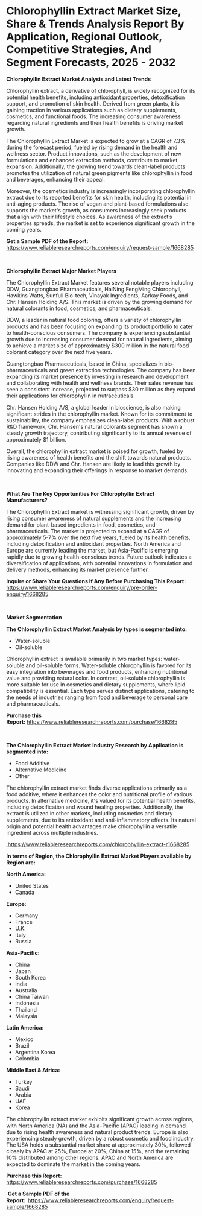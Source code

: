 <p><h1>Chlorophyllin Extract Market Size, Share & Trends Analysis Report By Application, Regional Outlook, Competitive Strategies, And Segment Forecasts, 2025 - 2032</h1></p><p><strong>Chlorophyllin Extract Market Analysis and Latest Trends</strong></p>
<p><p>Chlorophyllin extract, a derivative of chlorophyll, is widely recognized for its potential health benefits, including antioxidant properties, detoxification support, and promotion of skin health. Derived from green plants, it is gaining traction in various applications such as dietary supplements, cosmetics, and functional foods. The increasing consumer awareness regarding natural ingredients and their health benefits is driving market growth.</p><p>The Chlorophyllin Extract Market is expected to grow at a CAGR of 7.3% during the forecast period, fueled by rising demand in the health and wellness sector. Product innovations, such as the development of new formulations and enhanced extraction methods, contribute to market expansion. Additionally, the growing trend towards clean-label products promotes the utilization of natural green pigments like chlorophyllin in food and beverages, enhancing their appeal.</p><p>Moreover, the cosmetics industry is increasingly incorporating chlorophyllin extract due to its reported benefits for skin health, including its potential in anti-aging products. The rise of vegan and plant-based formulations also supports the market's growth, as consumers increasingly seek products that align with their lifestyle choices. As awareness of the extract’s properties spreads, the market is set to experience significant growth in the coming years.</p></p>
<p><strong>Get a Sample PDF of the Report:&nbsp;</strong> <a href="https://www.reliableresearchreports.com/enquiry/request-sample/1668285?utm_campaign=2739&utm_medium=2&utm_source=Github&utm_content=ia&utm_term=17042025&utm_id=chlorophyllin-extract">https://www.reliableresearchreports.com/enquiry/request-sample/1668285</a></p>
<p>&nbsp;</p>
<p><strong>Chlorophyllin Extract Major Market Players</strong></p>
<p><p>The Chlorophyllin Extract Market features several notable players including DDW, Guangtongbao Pharmaceuticals, HaiNing FengMing Chlorophyll, Hawkins Watts, Sunfull Bio-tech, Vinayak Ingredients, Aarkay Foods, and Chr. Hansen Holding A/S. This market is driven by the growing demand for natural colorants in food, cosmetics, and pharmaceuticals.</p><p>DDW, a leader in natural food coloring, offers a variety of chlorophyllin products and has been focusing on expanding its product portfolio to cater to health-conscious consumers. The company is experiencing substantial growth due to increasing consumer demand for natural ingredients, aiming to achieve a market size of approximately $300 million in the natural food colorant category over the next five years.</p><p>Guangtongbao Pharmaceuticals, based in China, specializes in bio-pharmaceuticals and green extraction technologies. The company has been expanding its market presence by investing in research and development and collaborating with health and wellness brands. Their sales revenue has seen a consistent increase, projected to surpass $30 million as they expand their applications for chlorophyllin in nutraceuticals.</p><p>Chr. Hansen Holding A/S, a global leader in bioscience, is also making significant strides in the chlorophyllin market. Known for its commitment to sustainability, the company emphasizes clean-label products. With a robust R&D framework, Chr. Hansen's natural colorants segment has shown a steady growth trajectory, contributing significantly to its annual revenue of approximately $1 billion.</p><p>Overall, the chlorophyllin extract market is poised for growth, fueled by rising awareness of health benefits and the shift towards natural products. Companies like DDW and Chr. Hansen are likely to lead this growth by innovating and expanding their offerings in response to market demands.</p></p>
<p>&nbsp;</p>
<p><strong>What Are The Key Opportunities For Chlorophyllin Extract Manufacturers?</strong></p>
<p><p>The Chlorophyllin Extract market is witnessing significant growth, driven by rising consumer awareness of natural supplements and the increasing demand for plant-based ingredients in food, cosmetics, and pharmaceuticals. The market is projected to expand at a CAGR of approximately 5-7% over the next five years, fueled by its health benefits, including detoxification and antioxidant properties. North America and Europe are currently leading the market, but Asia-Pacific is emerging rapidly due to growing health-conscious trends. Future outlook indicates a diversification of applications, with potential innovations in formulation and delivery methods, enhancing its market presence further.</p></p>
<p><strong>Inquire or Share Your Questions If Any Before Purchasing This Report:</strong> <a href="https://www.reliableresearchreports.com/enquiry/pre-order-enquiry/1668285?utm_campaign=2739&utm_medium=2&utm_source=Github&utm_content=ia&utm_term=17042025&utm_id=chlorophyllin-extract">https://www.reliableresearchreports.com/enquiry/pre-order-enquiry/1668285</a></p>
<p>&nbsp;</p>
<p><strong>Market Segmentation</strong></p>
<p><strong>The Chlorophyllin Extract Market Analysis by types is segmented into:</strong></p>
<p><ul><li>Water-soluble</li><li>Oil-soluble</li></ul></p>
<p><p>Chlorophyllin extract is available primarily in two market types: water-soluble and oil-soluble forms. Water-soluble chlorophyllin is favored for its easy integration into beverages and food products, enhancing nutritional value and providing natural color. In contrast, oil-soluble chlorophyllin is more suitable for use in cosmetics and dietary supplements, where lipid compatibility is essential. Each type serves distinct applications, catering to the needs of industries ranging from food and beverage to personal care and pharmaceuticals.</p></p>
<p><strong>Purchase this Report:&nbsp;</strong><a href="https://www.reliableresearchreports.com/purchase/1668285?utm_campaign=2739&utm_medium=2&utm_source=Github&utm_content=ia&utm_term=17042025&utm_id=chlorophyllin-extract">https://www.reliableresearchreports.com/purchase/1668285</a></p>
<p>&nbsp;</p>
<p><strong>The Chlorophyllin Extract Market Industry Research by Application is segmented into:</strong></p>
<p><ul><li>Food Additive</li><li>Alternative Medicine</li><li>Other</li></ul></p>
<p><p>The chlorophyllin extract market finds diverse applications primarily as a food additive, where it enhances the color and nutritional profile of various products. In alternative medicine, it's valued for its potential health benefits, including detoxification and wound healing properties. Additionally, the extract is utilized in other markets, including cosmetics and dietary supplements, due to its antioxidant and anti-inflammatory effects. Its natural origin and potential health advantages make chlorophyllin a versatile ingredient across multiple industries.</p></p>
<p><a href="https://www.reliableresearchreports.com/chlorophyllin-extract-r1668285?utm_campaign=2739&utm_medium=2&utm_source=Github&utm_content=ia&utm_term=17042025&utm_id=chlorophyllin-extract">&nbsp;https://www.reliableresearchreports.com/chlorophyllin-extract-r1668285</a></p>
<p><strong>In terms of Region, the Chlorophyllin Extract Market Players available by Region are:</strong></p>
<p>
    <p> <strong> North America: </strong>
        <ul>
            <li>United States</li>
            <li>Canada</li>
        </ul>
        </p> 
    <p> <strong> Europe: </strong>
        <ul>
            <li>Germany</li>
            <li>France</li>
            <li>U.K.</li>
            <li>Italy</li>
            <li>Russia</li>
        </ul>
        </p> 
    <p> <strong> Asia-Pacific: </strong>
        <ul>
            <li>China</li>
            <li>Japan</li>
            <li>South Korea</li>
            <li>India</li>
            <li>Australia</li>
            <li>China Taiwan</li>
            <li>Indonesia</li>
            <li>Thailand</li>
            <li>Malaysia</li>
        </ul>
        </p> 
    <p> <strong> Latin America: </strong>
        <ul>
            <li>Mexico</li>
            <li>Brazil</li>
            <li>Argentina Korea</li>
            <li>Colombia</li>
        </ul>
        </p> 
    <p> <strong> Middle East & Africa: </strong>
        <ul>
            <li>Turkey</li>
            <li>Saudi</li>
            <li>Arabia</li>
            <li>UAE</li>
            <li>Korea</li>
        </ul>
    </p>
    </p>
<p><p>The chlorophyllin extract market exhibits significant growth across regions, with North America (NA) and the Asia-Pacific (APAC) leading in demand due to rising health awareness and natural product trends. Europe is also experiencing steady growth, driven by a robust cosmetic and food industry. The USA holds a substantial market share at approximately 30%, followed closely by APAC at 25%, Europe at 20%, China at 15%, and the remaining 10% distributed among other regions. APAC and North America are expected to dominate the market in the coming years.</p></p>
<p><strong>Purchase this Report: </strong><a href="https://www.reliableresearchreports.com/purchase/1668285?utm_campaign=2739&utm_medium=2&utm_source=Github&utm_content=ia&utm_term=17042025&utm_id=chlorophyllin-extract">https://www.reliableresearchreports.com/purchase/1668285</a></p>
<p>&nbsp;<strong>Get a Sample PDF of the Report:&nbsp;&nbsp;</strong><a href="https://www.reliableresearchreports.com/enquiry/request-sample/1668285?utm_campaign=2739&utm_medium=2&utm_source=Github&utm_content=ia&utm_term=17042025&utm_id=chlorophyllin-extract">https://www.reliableresearchreports.com/enquiry/request-sample/1668285</a></p>
<p><strong></strong></p>
<p><p></p><p></p><p></p></p>